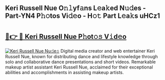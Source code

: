 ## Keri Russell Nue O𝚗𝚕yf𝚊ns L𝚎a𝚔ed N𝚞𝚍es - Part-YN4 P𝚑𝚘tos Vi𝚍𝚎o - H𝚘𝚝 Part L𝚎a𝚔s uHCz1

# <h2><a href="http://kf5us6.oniu.top/?m=Keri+Russell+Nue">🔗👉 🔴 Keri Russell Nue P𝚑ot𝚘𝚜 V𝚒d𝚎o</a></h2>

[![Keri Russell Nue Nu𝚍e𝚜](https://i.imgur.com/0qMVB7G.gif)](http://kf5us6.oniu.top/?m=Keri+Russell+Nue)
Digital media creator and web entertainer Keri Russell Nue, known for distributing dance and lifestyle knowledge through solo and collaborative dance presentations and short videos. Remarkable makeup artist assistant Keri Russell Nue, acclaimed for their exceptional abilities and accomplishments in assisting makeup artists.  
